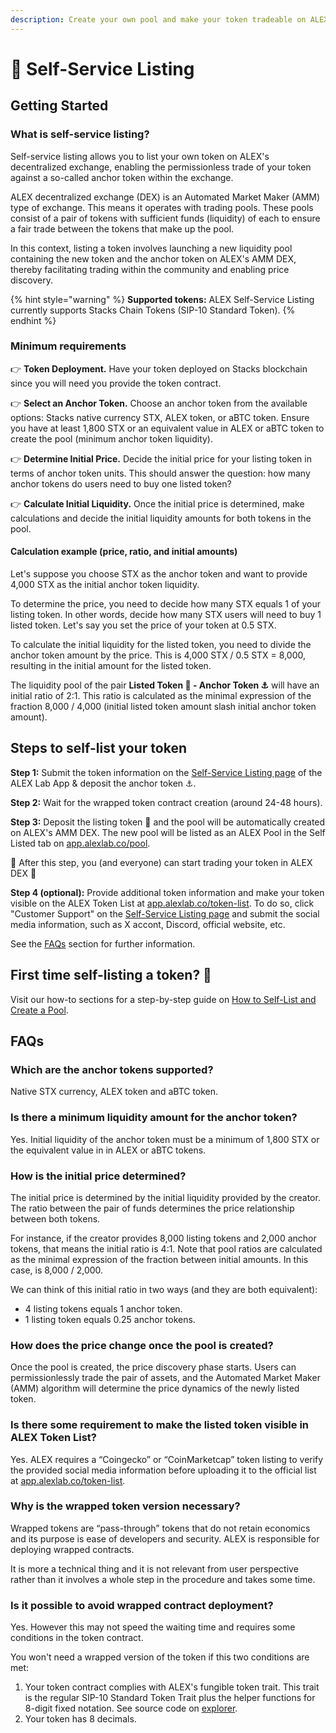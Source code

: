 ```yaml
---
description: Create your own pool and make your token tradeable on ALEX's decentralized exchange in simple steps!
---
```


# 📝 Self-Service Listing

## Getting Started

### What is self-service listing?

Self-service listing allows you to list your own token on ALEX's decentralized exchange, enabling the permissionless trade of your token against a so-called anchor token within the exchange.

ALEX decentralized exchange (DEX) is an Automated Market Maker (AMM) type of exchange. This means it operates with trading pools. These pools consist of a pair of tokens with sufficient funds (liquidity) of each to ensure a fair trade between the tokens that make up the pool.

In this context, listing a token involves launching a new liquidity pool containing the new token and the anchor token on ALEX's AMM DEX, thereby facilitating trading within the community and enabling price discovery. 

{% hint style="warning" %}
**Supported tokens:** ALEX Self-Service Listing currently supports Stacks Chain Tokens (SIP-10 Standard Token).
{% endhint %}

### Minimum requirements

👉 **Token Deployment.** Have your token deployed on Stacks blockchain since you will need you provide the token contract.

👉 **Select an Anchor Token.** Choose an anchor token from the available options: Stacks native currency STX, ALEX token, or aBTC token. Ensure you have at least 1,800 STX or an equivalent value in ALEX or aBTC token to create the pool (minimum anchor token liquidity).

👉 **Determine Initial Price.** Decide the initial price for your listing token in terms of anchor token units. This should answer the question: how many anchor tokens do users need to buy one listed token?

👉 **Calculate Initial Liquidity.** Once the initial price is determined, make calculations and decide the initial liquidity amounts for both tokens in the pool.

#### Calculation example (price, ratio, and initial amounts)

Let's suppose you choose STX as the anchor token and want to provide 4,000 STX as the initial anchor token liquidity.

To determine the price, you need to decide how many STX equals 1 of your listing token. In other words, decide how many STX users will need to buy 1 listed token. Let's say you set the price of your token at 0.5 STX.

To calculate the initial liquidity for the listed token, you need to divide the anchor token amount by the price. This is 4,000 STX / 0.5 STX = 8,000, resulting in the initial amount for the listed token.

The liquidity pool of the pair **Listed Token :rocket: - Anchor Token :anchor:** will have an initial ratio of 2:1. This ratio is calculated as the minimal expression of the fraction 8,000 / 4,000 (initial listed token amount slash initial anchor token amount).

## Steps to self-list your token

**Step 1:** Submit the token information on the [Self-Service Listing page](https://app.alexlab.co/self-service-listing) of the ALEX Lab App & deposit the anchor token :anchor:.

**Step 2:** Wait for the wrapped token contract creation (around 24-48 hours).

**Step 3:** Deposit the listing token :rocket: and the pool will be automatically created on ALEX's AMM DEX. The new pool will be listed as an ALEX Pool in the Self Listed tab on [app.alexlab.co/pool](https://app.alexlab.co/pool).

🤝 After this step, you (and everyone) can start trading your token in ALEX DEX 🤝

**Step 4 (optional):** Provide additional token information and make your token visible on the ALEX Token List at [app.alexlab.co/token-list](https://app.alexlab.co/token-list). To do so, click "Customer Support" on the [Self-Service Listing page](https://app.alexlab.co/self-service-listing) and submit the social media information, such as X accont, Discord, official website, etc.

See the [FAQs](#faqs) section for further information.

## First time self-listing a token? 🙋

Visit our how-to sections for a step-by-step guide on [How to Self-List and Create a Pool](../../how-to/how-to-self-list.md).

## FAQs

### Which are the anchor tokens supported?

Native STX currency, ALEX token and aBTC token.

### Is there a minimum liquidity amount for the anchor token?

Yes. Initial liquidity of the anchor token must be a minimum of 1,800 STX or the equivalent value in in ALEX or aBTC tokens.

### How is the initial price determined?

The initial price is determined by the initial liquidity provided by the creator. The ratio between the pair of funds determines the price relationship between both tokens. 

For instance, if the creator provides 8,000 listing tokens and 2,000 anchor tokens, that means the initial ratio is 4:1. Note that pool ratios are calculated as the minimal expression of the fraction between initial amounts. In this case, is 8,000 / 2,000.

We can think of this initial ratio in two ways (and they are both equivalent):

- 4 listing tokens equals 1 anchor token.
- 1 listing token equals 0.25 anchor tokens.

### How does the price change once the pool is created?

Once the pool is created, the price discovery phase starts. Users can permissionlessly trade the pair of assets, and the Automated Market Maker (AMM) algorithm will determine the price dynamics of the newly listed token.

### Is there some requirement to make the listed token visible in ALEX Token List?

Yes. ALEX requires a “Coingecko” or “CoinMarketcap” token listing to verify the provided social media information before uploading it to the official list at [app.alexlab.co/token-list](https://app.alexlab.co/token-list).

### Why is the wrapped token version necessary?

Wrapped tokens are “pass-through” tokens that do not retain economics and its purpose is ease of developers and security. ALEX is responsible for deploying wrapped contracts.

It is more a technical thing and it is not relevant from user perspective rather than it involves a whole step in the procedure and takes some time.

### Is it possible to avoid wrapped contract deployment?

Yes. However this may not speed the waiting time and requires some conditions in the token contract. 

You won't need a wrapped version of the token if this two conditions are met:

1. Your token contract complies with ALEX's fungible token trait. This trait is the regular SIP-10 Standard Token Trait plus the helper functions for 8-digit fixed notation. See source code on [explorer](https://explorer.hiro.so/txid/0xd8d41e686264b1f8f7b3bd13016f00baf69d98c89c2aa588b5b96b5164d83e1d?chain=mainnet).
2. Your token has 8 decimals. 
